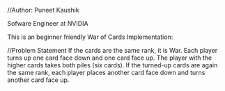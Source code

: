 //Author: Puneet Kaushik

Sofware Engineer at NVIDIA

This is an beginner friendly War of Cards Implementation:

//Problem Statement
If the cards are the same rank, it is War. Each player turns up one card face down and one card face up. The player with the higher cards takes both piles (six cards). If the turned-up cards are again the same rank, each player places another card face down and turns another card face up.

